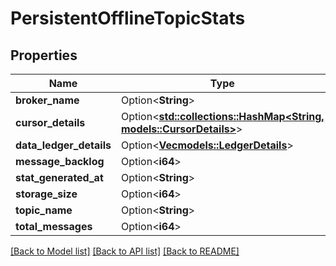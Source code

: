 # PersistentOfflineTopicStats

## Properties

Name | Type | Description | Notes
------------ | ------------- | ------------- | -------------
**broker_name** | Option<**String**> |  | [optional]
**cursor_details** | Option<[**std::collections::HashMap<String, models::CursorDetails>**](CursorDetails.md)> |  | [optional]
**data_ledger_details** | Option<[**Vec<models::LedgerDetails>**](LedgerDetails.md)> |  | [optional]
**message_backlog** | Option<**i64**> |  | [optional]
**stat_generated_at** | Option<**String**> |  | [optional]
**storage_size** | Option<**i64**> |  | [optional]
**topic_name** | Option<**String**> |  | [optional]
**total_messages** | Option<**i64**> |  | [optional]

[[Back to Model list]](../README.md#documentation-for-models) [[Back to API list]](../README.md#documentation-for-api-endpoints) [[Back to README]](../README.md)


